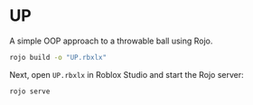 # UP

A simple OOP approach to a throwable ball using Rojo.

```bash
rojo build -o "UP.rbxlx"
```

Next, open `UP.rbxlx` in Roblox Studio and start the Rojo server:

```bash
rojo serve
```
